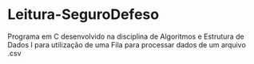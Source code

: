 # Leitura-SeguroDefeso
Programa em C desenvolvido na disciplina de Algoritmos e Estrutura de Dados I para utilização de uma Fila para processar dados de um arquivo .csv

